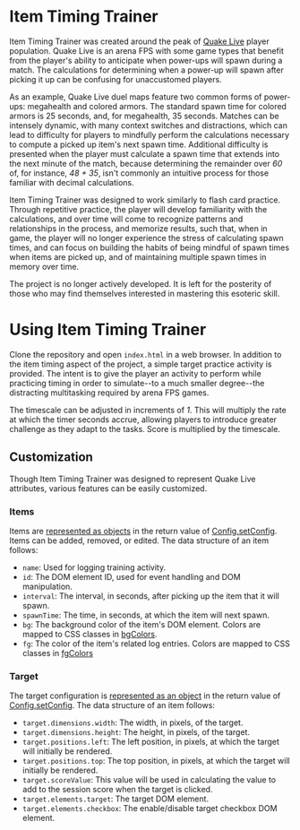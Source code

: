 # Item Timing Trainer

Item Timing Trainer was created around the peak of [Quake Live](https://store.steampowered.com/app/282440/Quake_Live/)
player population. Quake Live is an arena FPS with some game types that benefit from the player's ability to anticipate
when power-ups will spawn during a match. The calculations for determining when a power-up will spawn after picking it
up can be confusing for unaccustomed players.

As an example, Quake Live duel maps feature two common forms of power-ups: megahealth and colored armors. The standard
spawn time for colored armors is 25 seconds, and, for megahealth, 35 seconds. Matches can be intensely dynamic, with
many context switches and distractions, which can lead to difficulty for players to mindfully perform the calculations
necessary to compute a picked up item's next spawn time. Additional difficulty is presented when the player must
calculate a spawn time that extends into the next minute of the match, because determining the remainder over _60_ of,
for instance, _48 + 35_, isn't commonly an intuitive process for those familiar with decimal calculations.

Item Timing Trainer was designed to work similarly to flash card practice. Through repetitive practice, the player will
develop familiarity with the calculations, and over time will come to recognize patterns and relationships in the
process, and memorize results, such that, when in game, the player will no longer experience the stress of calculating
spawn times, and can focus on building the habits of being mindful of spawn times when items are picked up, and of
maintaining multiple spawn times in memory over time.

The project is no longer actively developed. It is left for the posterity of those who may find themselves interested in
mastering this esoteric skill.

# Using Item Timing Trainer

Clone the repository and open `index.html` in a web browser. In addition to the item timing aspect of the project, a
simple target practice activity is provided. The intent is to give the player an activity to perform while practicing
timing in order to simulate--to a much smaller degree--the distracting multitasking required by arena FPS games.

The timescale can be adjusted in increments of _1_. This will multiply the rate at which the timer seconds accrue,
allowing players to introduce greater challenge as they adapt to the tasks. Score is multiplied by the timescale.

## Customization

Though Item Timing Trainer was designed to represent Quake Live attributes, various features can be easily customized.

### Items

Items are [represented as objects](https://github.com/bglendenning/itemtimingtrainer/blob/main/index.html#L249-L277) in
the return value of [Config.setConfig](https://github.com/bglendenning/itemtimingtrainer/blob/main/index.html#L195).
Items can be added, removed, or edited. The data structure of an item follows:

* `name`: Used for logging training activity.
* `id`: The DOM element ID, used for event handling and DOM manipulation.
* `interval`: The interval, in seconds, after picking up the item that it will spawn.
* `spawnTime`: The time, in seconds, at which the item will next spawn.
* `bg`: The background color of the item's DOM element. Colors are mapped to CSS classes in
  [bgColors](https://github.com/bglendenning/itemtimingtrainer/blob/main/index.html#L186-L193).
* `fg`: The color of the item's related log entries. Colors are mapped to CSS classes in
  [fgColors](https://github.com/bglendenning/itemtimingtrainer/blob/main/index.html#L177-L184)

### Target

The target configuration is
[represented as an object](https://github.com/bglendenning/itemtimingtrainer/blob/main/index.html#L208-L222) in the
return value of [Config.setConfig](https://github.com/bglendenning/itemtimingtrainer/blob/main/index.html#L195). The
data structure of an item follows:

* `target.dimensions.width`: The width, in pixels, of the target.
* `target.dimensions.height`: The height, in pixels, of the target.
* `target.positions.left`: The left position, in pixels, at which the target will initially be rendered.
* `target.positions.top`: The top position, in pixels, at which the target will initially be rendered.
* `target.scoreValue`: This value will be used in calculating the value to add to the session score when the target is
  clicked.
* `target.elements.target`: The target DOM element.
* `target.elements.checkbox`: The enable/disable target checkbox DOM element.
